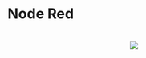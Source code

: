 # Node Red
<h1 align="center"><img src="https://upload.wikimedia.org/wikipedia/commons/2/2b/Node-red-icon.png"></h1>
